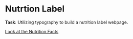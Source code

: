 <h1>Nutrtion Label</h1>
<p><strong>Task:</strong> Utilizing typography to build a nutrition label webpage.</p>


<a href="https://htmlpreview.github.io/?https://github.com/chezcye/free-code-camp/blob/23729f26c0284317ac1516491e3365ce271c142e/responsive-web-design/nutrition-label/index.html" target="_blank">Look at the Nutrition Facts</a>



